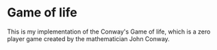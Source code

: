 # Game of life
 This is my implementation of the Conway's Game of life, which is a zero player game created by the mathematician John Conway.


